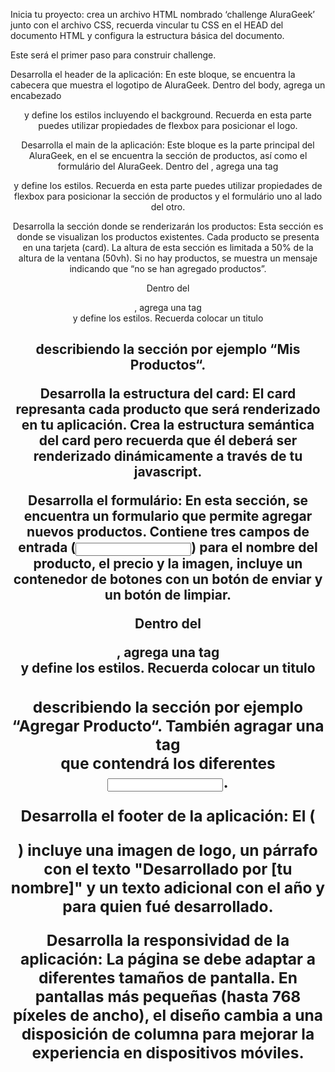 Inicia tu proyecto:
crea un archivo HTML nombrado ‘challenge AluraGeek’ junto con el archivo CSS, recuerda vincular tu CSS en el HEAD del documento HTML y configura la estructura básica del documento.

Este será el primer paso para construir challenge.

Desarrolla el header de la aplicación:
En este bloque, se encuentra la cabecera que muestra el logotipo de AluraGeek. Dentro del body, agrega un encabezado <header> y define los estilos incluyendo el background. Recuerda en esta parte puedes utilizar propiedades de flexbox para posicionar el logo.



Desarrolla el main de la aplicación:
Este bloque es la parte principal del AluraGeek, en el se encuentra la sección de productos, así como el formulário del AluraGeek. Dentro del <body>, agrega una tag <main> y define los estilos. Recuerda en esta parte puedes utilizar propiedades de flexbox para posicionar la sección de productos y el formulário uno al lado del otro.


Desarrolla la sección donde se renderizarán los productos:
Esta sección es donde se visualizan los productos existentes. Cada producto se presenta en una tarjeta (card). La altura de esta sección es limitada a 50% de la altura de la ventana (50vh). Si no hay productos, se muestra un mensaje indicando que “no se han agregado productos”.

Dentro del <main>, agrega una tag <section> y define los estilos. Recuerda colocar un titulo <h1> describiendo la sección por ejemplo “Mis Productos“.


Desarrolla la estructura del card:
El card represanta cada producto que será renderizado en tu aplicación. Crea la estructura semántica del card pero recuerda que él deberá ser renderizado dinámicamente a través de tu javascript.

Desarrolla el formulário:
En esta sección, se encuentra un formulario que permite agregar nuevos productos.  Contiene tres campos de entrada (<input>) para el nombre del producto, el precio y la imagen, incluye un contenedor de botones con un botón de enviar y un botón de limpiar.

Dentro del <main>, agrega una tag <section> y define los estilos. Recuerda colocar un titulo <h1> describiendo la sección por ejemplo “Agregar Producto“.  También agragar una tag <form> que contendrá los diferentes <input>.


Desarrolla el footer de la aplicación:
El (<footer>) incluye una imagen de logo, un párrafo con el texto "Desarrollado por [tu nombre]" y un texto adicional con el año y para quien fué desarrollado.


Desarrolla la responsividad de la aplicación:
La página se debe adaptar a diferentes tamaños de pantalla. En pantallas más pequeñas (hasta 768 píxeles de ancho), el diseño cambia a una disposición de columna para mejorar la experiencia en dispositivos móviles.




